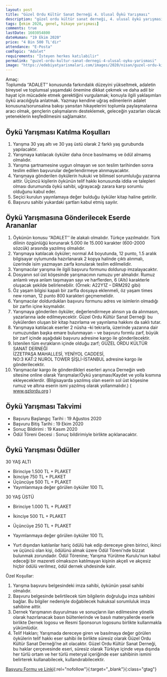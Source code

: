 ```yaml
---
layout: post
title: "Güzel Ordu Kültür Sanat Derneği 4. Ulusal Öykü Yarışması"
description: "güzel ordu kültür sanat derneği, 4. ulusal öykü yarışması 2020"
tags: [ekim 2020, genel, hikaye yarışması]
comments: true
lastDate: 1603054800    
dateHuman: "19 Ekim 2020"
price: "4 Bin 500 TL'dir"
attendance: "E-Posta"
comTopic: "Adalet"
requirements: "İsteyen herkes katılabilir"
permalink: "guzel-ordu-kultur-sanat-dernegi-4-ulusal-oyku-yarismasi"
image: "https://edebiyatyarismalari.com/images/2020/nisan/guzel-ordu-kisa-film-oyku-fotograf-tiyatro-oyunu-yazma-yarismalari.jpg"
---
```


Amaç:  
Toplumda ‘’ADALET’’ konusunda farkındalık düzeyini yükseltmek, adaletin bireysel ve toplumsal yaşamdaki önemine dikkat çekmek ve daha adil bir hayat için mücadele etmek gerektiğini vurgulamak; konuyla ilgili yaklaşımları öykü aracılığıyla anlatmak. Yazmayı kendine uğraş edinenlerin adalet konusuna/sorunsalına bakışı yansıtan hikayelerini toplumla paylaşmalarına aracı olmak, gençlerin çalışmalarını desteklemek, geleceğin yazarları olacak yeteneklerin keşfedilmesini sağlamaktır.  

## Öykü Yarışması Katılma Koşulları
1. Yarışma 30 yaş altı ve 30 yaş üstü olarak 2 farklı yaş gurubunda yapılacaktır.
2. Yarışmaya katılacak öyküler daha önce basılmamış ve ödül almamış olmalıdır.
3. Yarışma şartnamesine uygun olmayan ve son teslim tarihinden sonra teslim edilen başvurular değerlendirmeye alınmayacaktır.
4. Yarışmaya gönderilen öykülerin hukuki ve bilimsel sorumluluğu yazarına aittir. Üçüncü kişilerin öykünün telif hakkı konusunda iddia ve talepleri olması durumunda öykü sahibi, uğrayacağı zarara karşı sorumlu olduğunu kabul eder.
5. Seçici kurulun yayınlamaya değer bulduğu öyküler kitap haline getirilir.
6. Başvuru sahibi yukardaki şartları kabul etmiş sayılır.

## Öykü Yarışmasına Gönderilecek Eserde Arananlar
1. Öykünün konusu ‘’ADALET’’ ile alakalı olmalıdır. Türkçe yazılmalıdır. Türk dilinin özgünlüğü korunarak 5.000 ile 15.000 karakter (600-2000 sözcük) arasında yazılmış olmalıdır.
2. Yarışmaya katılacak öyküler; normal A4 boyutunda, 12 punto, 1.5 aralık bilgisayar oylumunda hazırlanarak 2 kopya halinde çıktı alınmalı, üzerinde isim yazmayan zarfa konularak teslim edilmelidir.
3. Yarışmacılar yarışma ile ilgili başvuru formunu doldurup imzalayacaktır.
4. Dosyanın sol üst köşesinde yarışmacının rumuzu yer almalıdır. Rumuz anlamlı veya anlam taşımayan sayı ve harflerden, 6 (Altı) karakterle oluşacak şekilde belirlenebilir. (Örnek: A22Y1Z – DRM292 gibi)
5. Öz yaşam bilgisi kapalı bir zarfla dosyaya eklenmeli, öz yaşam times new roman, 12 punto 800 karakteri geçmemelidir.
6. Yarışmacılar doldurdukları başvuru formunu adres ve isimlerin olmadığı bir zarfın içine koymalıdır.
7. Yarışmaya gönderilen öyküler, değerlendirmeye alınsın ya da alınmasın, yazarlarına iade edilmeyecektir. Güzel Ordu Kültür Sanat Derneği  bu öykülerden oluşan bir kitap hazırlama ve yayınlama hakkını da saklı tutar.
8. Yarışmaya katılacak eserler 2 nüsha –ki tekrarla, üzerinde yazarına dair rumuzundan başka emare bulunmayan – ve başvuru formlu zarf, büyük bir zarf içinde aşağıdaki başvuru adresine kargo ile gönderilecektir.
9. İstenilen tüm evrakların içinde olduğu zarf;
GÜZEL ORDU KÜLTÜR SANAT DERNEĞİ  
İZZETPAŞA MAHALLESİ, YENİYOL CADDESİ,  
NO:3 KAT:2 NUROL TOWER ŞİŞLİ-İSTANBUL adresine kargo ile gönderilecektir.  
10. Yarışmacılar kargo ile gönderdikleri eserleri ayrıca Derneğin web sitesine online olarak Yarışmalar/Öykü yarışması/Kaydet ve yolla kısmına ekleyeceklerdir. (Bilgisayarda yazılmış olan eserin sol üst köşesine rumuz ve altına eserin ismi yazılmış olarak yollanmalıdır.)
( www.gzlordu.org )

## Öykü Yarışması Takvimi
- Başvuru Başlangıç Tarihi : 19 Ağustos 2020
- Başvuru Bitiş Tarihi : 19 Ekim 2020
- Sonuç Bildirimi : 19 Kasım 2020
- Ödül Töreni Gecesi : Sonuç bildirimiyle birlikte açıklanacaktır.

## Öykü Yarışması Ödüller
30 YAŞ ALTI  
- Birinciye 1.500 TL + PLAKET
- İkinciye 750 TL + PLAKET
- Üçüncüye 500 TL + PLAKET
- Yayımlanmaya değer görülen öyküler 100 TL

30 YAŞ ÜSTÜ  
- Birinciye 1.000 TL + PLAKET
- İkinciye 500 TL + PLAKET
- Üçüncüye 250 TL + PLAKET
- Yayımlanmaya değer görülen öyküler 100 TL

- Yurt dışından katılanlar hariç ödülü hak edip dereceye giren birinci, ikinci ve üçüncü olan kişi, ödülünü almak üzere Ödül Töreni’nde bizzat bulunmak zorundadır. Ödül Törenine; Yarışma Yürütme Kurulu’nun kabul edeceği bir mazereti olmaksızın katılmayan kişinin akçeli ve akçesiz hiçbir ödülü verilmez, ödül dernek uhdesinde kalır.

Özel Koşullar:  
1. Yarışma başvuru belgesindeki imza sahibi, öykünün yasal sahibi olmalıdır.
2. Başvuru belgesinde belirtilecek tüm bilgilerin doğruluğu imza sahibini bağlar. Bu bilgiler nedeniyle doğabilecek hukuksal sorumluluk imza sahibine aittir.
3. Dernek Yarışmanın duyurulması ve sonuçların ilan edilmesine yönelik olarak hazırlanacak basın bültenlerinde ve basılı materyallerde eserle birlikte Dernek logosu ve Resmi Sponsorun logosunu birlikte kullanmakla yükümlüdür.
4. Telif Hakları; Yarışmada dereceye giren ve basılmaya değer görülen öykülerin telif hakkı eser sahibi ile birlikte süresiz olarak Güzel Ordu Kültür Sanat Derneği’ne ait olacaktır. Güzel Ordu Kültür Sanat Derneği, bu haklar çerçevesinde eseri, süresiz olarak Türkiye içinde veya dışında her türlü ortam ve her türlü meteryal içeriğinde eser sahibinin ismini belirterek kullanabilecek, kullandırabilecektir.

[Başvuru Formu ve Linki](http://gzlordu.org/yarismalar/oyku-yarismasi/basvuru-formu?ref=edebiyatyarismalari.com){:rel="nofollow"}{:target="_blank"}{:class="gtag"}

